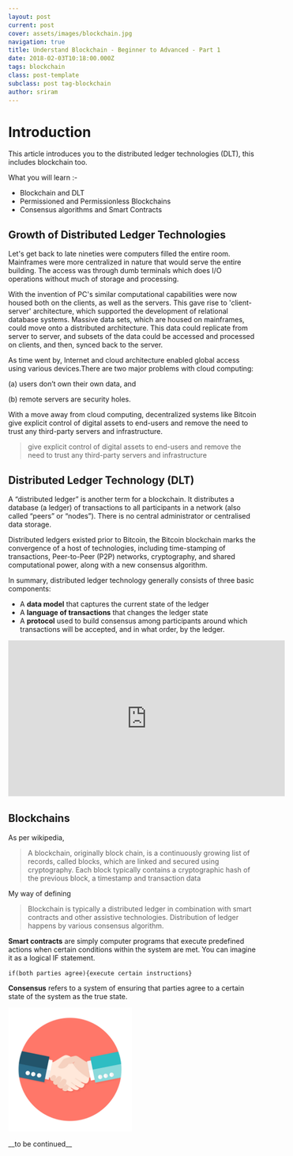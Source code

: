 ```yaml
---
layout: post
current: post
cover: assets/images/blockchain.jpg
navigation: true
title: Understand Blockchain - Beginner to Advanced - Part 1
date: 2018-02-03T10:18:00.000Z
tags: blockchain
class: post-template
subclass: post tag-blockchain
author: sriram
---
```

# Introduction

This article introduces you to the distributed ledger technologies (DLT), this includes blockchain too.

What you will learn :-

* Blockchain and DLT
* Permissioned and Permissionless Blockchains
* Consensus algorithms and Smart Contracts

## Growth of Distributed Ledger Technologies

Let's get back to late nineties were computers filled the entire room. Mainframes were more centralized in nature that would serve the entire building. The access was through dumb terminals which does I/O operations without  much of storage and processing.

 With the invention of PC's similar computational capabilities were now housed both on the clients, as well as the servers. This gave rise to 'client-server' architecture, which supported the development of relational database systems. Massive data sets, which are housed on mainframes, could move onto a distributed architecture. This data could replicate from server to server, and subsets of the data could be accessed and processed on clients, and then, synced back to the server.

As time went by, Internet and cloud architecture enabled global access using various devices.There are two major problems with cloud computing:

(a) users don’t own their own data, and

(b) remote servers are security holes.

With a move away from cloud computing, decentralized systems like Bitcoin give explicit control of digital assets to end-users and remove the need to trust any third-party servers and infrastructure.

> give explicit control of digital assets to end-users and remove the need to trust any third-party servers and infrastructure

## Distributed Ledger Technology (DLT)

A “distributed ledger” is another term for a blockchain. It distributes a database (a ledger) of transactions to all participants in a network (also called “peers” or “nodes”). There is no central administrator or centralised data storage.

Distributed ledgers existed prior to Bitcoin, the Bitcoin blockchain marks the convergence of a host of technologies, including time-stamping of transactions, Peer-to-Peer (P2P) networks, cryptography, and shared computational power, along with a new consensus algorithm.

In summary, distributed ledger technology generally consists of three basic components:

* A **data model** that captures the current state of the ledger
* A **language of transactions** that changes the ledger state
* A **protocol** used to build consensus among participants around which transactions will be accepted, and in what order, by the ledger.

<iframe width="560" height="315" src="https://www.youtube.com/embed/6WG7D47tGb0" frameborder="0" allow="autoplay; encrypted-media" allowfullscreen></iframe>

## Blockchains

As per wikipedia,

> A blockchain, originally block chain, is a continuously growing list of records, called blocks, which are linked and secured using cryptography. Each block typically contains a cryptographic hash of the previous block, a timestamp and transaction data

My way of defining

> Blockchain is typically a distributed ledger in combination with smart contracts and other assistive technologies. Distribution of ledger happens by various consensus algorithm.

**Smart contracts** are simply computer programs that execute predefined actions when certain conditions within the system are met. You can imagine it as a logical IF statement.

```
if(both parties agree){execute certain instructions}
```

**Consensus** refers to a system of ensuring that parties agree to a certain state of the system as the true state.

<img src="assets/images/consensus.jpg" alt="consensus" style="width: 250px; height:250px"/>



\_\_to be continued\_\_
